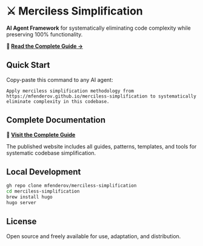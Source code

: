 
# ⚔️ Merciless Simplification

**AI Agent Framework** for systematically eliminating code complexity while preserving 100% functionality.

**👀 [Read the Complete Guide →](https://mfenderov.github.io/merciless-simplification/)**

## Quick Start

Copy-paste this command to any AI agent:

```
Apply merciless simplification methodology from https://mfenderov.github.io/merciless-simplification to systematically eliminate complexity in this codebase.
```

## Complete Documentation

**📖 [Visit the Complete Guide](https://mfenderov.github.io/merciless-simplification/)**

The published website includes all guides, patterns, templates, and tools for systematic codebase simplification.

## Local Development

```bash
gh repo clone mfenderov/merciless-simplification
cd merciless-simplification
brew install hugo
hugo server
```

## License

Open source and freely available for use, adaptation, and distribution.
